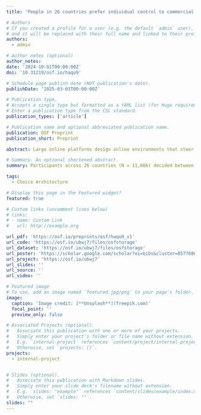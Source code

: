 ```yaml
---
title: 'People in 26 countries prefer individual control to commercial or governmental control over online choice architectures'

# Authors
# If you created a profile for a user (e.g. the default `admin` user), write the username (folder name) here
# and it will be replaced with their full name and linked to their profile.
authors:
  - admin

# Author notes (optional)
author_notes:
date: '2024-10-01T00:00:00Z'
doi: '10.31219/osf.io/haqu9'

# Schedule page publish date (NOT publication's date).
publishDate: '2025-03-01T00:00:00Z'

# Publication type.
# Accepts a single type but formatted as a YAML list (for Hugo requirements).
# Enter a publication type from the CSL standard.
publication_types: ['article']

# Publication name and optional abbreviated publication name.
publication: OSF Preprint
publication_short: Preprint

abstract: Large online platforms design online environments that steer user attention, raising concerns about a loss of user agency, autonomy and even manipulation. Yet little is known about who users themselves think should control their online environments, and under what circumstances. In our preregistered study, participants across 26 countries (N = 11,686) decided between combinations of three possible choice architects-governments, platforms, and individuals-and three objectives-societal, commercial, and personal-in seven real-world contexts. Across all countries, people strongly prefer to set their own rules for their online choice architectures. Preferences for governmental or corporate choice architects are mediated by the political environment, context of the online choice architecture, and participants' political orientation. These findings stand in stark contrast to current practices and underscore the importance of incorporating user preferences into future regulations that govern online platforms, ensuring that they are more responsive to users' desire for autonomy and agency

# Summary. An optional shortened abstract.
summary: Participants across 26 countries (N = 11,686) decided between combinations of three possible choice architects-governments, platforms, and individuals-and three objectives-societal, commercial, and personal-in seven real-world contexts. Across all countries, people strongly prefer to set their own rules for their online choice architectures. 

tags:
  - Choice Architecture

# Display this page in the Featured widget?
featured: true

# Custom links (uncomment lines below)
# links:
# - name: Custom Link
#   url: http://example.org

url_pdf: 'https://osf.io/preprints/osf/haqu9_v1'
url_code: 'https://osf.io/ubwj7/files/osfstorage'
url_dataset: 'https://osf.io/ubwj7/files/osfstorage'
url_poster: 'https://scholar.google.com/scholar?oi=bibs&cluster=8577686007454769448&btnI=1&hl=en'
url_project: 'https://osf.io/ubwj7'
url_slides: ''
url_source: ''
url_video: ''

# Featured image
# To use, add an image named `featured.jpg/png` to your page's folder.
image:
  caption: 'Image credit: [**Unsplash**](freepik.com)'
  focal_point: ''
  preview_only: false

# Associated Projects (optional).
#   Associate this publication with one or more of your projects.
#   Simply enter your project's folder or file name without extension.
#   E.g. `internal-project` references `content/project/internal-project/index.md`.
#   Otherwise, set `projects: []`.
projects:
  - internal-project


# Slides (optional).
#   Associate this publication with Markdown slides.
#   Simply enter your slide deck's filename without extension.
#   E.g. `slides: "example"` references `content/slides/example/index.md`.
#   Otherwise, set `slides: ""`.
slides: ""
---
```


